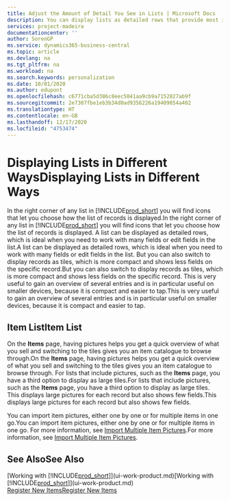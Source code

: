 ```yaml
---
title: Adjust the Amount of Detail You See in Lists | Microsoft Docs
description: You can display lists as detailed rows that provide most information, or as tiles that are easy to visually scan and may include picture thumbnails.
services: project-madeira
documentationcenter: ''
author: SorenGP
ms.service: dynamics365-business-central
ms.topic: article
ms.devlang: na
ms.tgt_pltfrm: na
ms.workload: na
ms.search.keywords: personalization
ms.date: 10/01/2020
ms.author: edupont
ms.openlocfilehash: c6771cba5d386c8eec5041aa9cb9a7152827ab9f
ms.sourcegitcommit: 2e7307fbe1eb3b34d0ad9356226a19409054a402
ms.translationtype: HT
ms.contentlocale: en-GB
ms.lasthandoff: 12/17/2020
ms.locfileid: "4753474"
---
```

# <a name="displaying-lists-in-different-ways"></a><span data-ttu-id="d42fb-103">Displaying Lists in Different Ways</span><span class="sxs-lookup"><span data-stu-id="d42fb-103">Displaying Lists in Different Ways</span></span>
<span data-ttu-id="d42fb-104">In the right corner of any list in [!INCLUDE[prod_short](includes/prod_short.md)] you will find icons that let you choose how the list of records is displayed.</span><span class="sxs-lookup"><span data-stu-id="d42fb-104">In the right corner of any list in [!INCLUDE[prod_short](includes/prod_short.md)] you will find icons that let you choose how the list of records is displayed.</span></span> <span data-ttu-id="d42fb-105">A list can be displayed as detailed rows, which is ideal when you need to work with many fields or edit fields in the list.</span><span class="sxs-lookup"><span data-stu-id="d42fb-105">A list can be displayed as detailed rows, which is ideal when you need to work with many fields or edit fields in the list.</span></span> <span data-ttu-id="d42fb-106">But you can also switch to display records as tiles, which is more compact and shows less fields on the specific record.</span><span class="sxs-lookup"><span data-stu-id="d42fb-106">But you can also switch to display records as tiles, which is more compact and shows less fields on the specific record.</span></span> <span data-ttu-id="d42fb-107">This is very useful to gain an overview of several entries and is in particular useful on smaller devices, because it is compact and easier to tap.</span><span class="sxs-lookup"><span data-stu-id="d42fb-107">This is very useful to gain an overview of several entries and is in particular useful on smaller devices, because it is compact and easier to tap.</span></span>

## <a name="item-list"></a><span data-ttu-id="d42fb-108">Item List</span><span class="sxs-lookup"><span data-stu-id="d42fb-108">Item List</span></span>
<span data-ttu-id="d42fb-109">On the **Items** page, having pictures helps you get a quick overview of what you sell and switching to the tiles gives you an item catalogue to browse through.</span><span class="sxs-lookup"><span data-stu-id="d42fb-109">On the **Items** page, having pictures helps you get a quick overview of what you sell and switching to the tiles gives you an item catalogue to browse through.</span></span> <span data-ttu-id="d42fb-110">For lists that include pictures, such as the **Items** page, you have a third option to display as large tiles.</span><span class="sxs-lookup"><span data-stu-id="d42fb-110">For lists that include pictures, such as the **Items** page, you have a third option to display as large tiles.</span></span> <span data-ttu-id="d42fb-111">This displays large pictures for each record but also shows few fields.</span><span class="sxs-lookup"><span data-stu-id="d42fb-111">This displays large pictures for each record but also shows few fields.</span></span>

<span data-ttu-id="d42fb-112">You can import item pictures, either one by one or for multiple items in one go.</span><span class="sxs-lookup"><span data-stu-id="d42fb-112">You can import item pictures, either one by one or for multiple items in one go.</span></span> <span data-ttu-id="d42fb-113">For more information, see [Import Multiple Item Pictures](inventory-how-import-item-pictures.md).</span><span class="sxs-lookup"><span data-stu-id="d42fb-113">For more information, see [Import Multiple Item Pictures](inventory-how-import-item-pictures.md).</span></span>  

## <a name="see-also"></a><span data-ttu-id="d42fb-114">See Also</span><span class="sxs-lookup"><span data-stu-id="d42fb-114">See Also</span></span>
<span data-ttu-id="d42fb-115">[Working with [!INCLUDE[prod_short](includes/prod_short.md)]](ui-work-product.md)</span><span class="sxs-lookup"><span data-stu-id="d42fb-115">[Working with [!INCLUDE[prod_short](includes/prod_short.md)]](ui-work-product.md)</span></span>  
[<span data-ttu-id="d42fb-116">Register New Items</span><span class="sxs-lookup"><span data-stu-id="d42fb-116">Register New Items</span></span>](inventory-how-register-new-items.md)  
